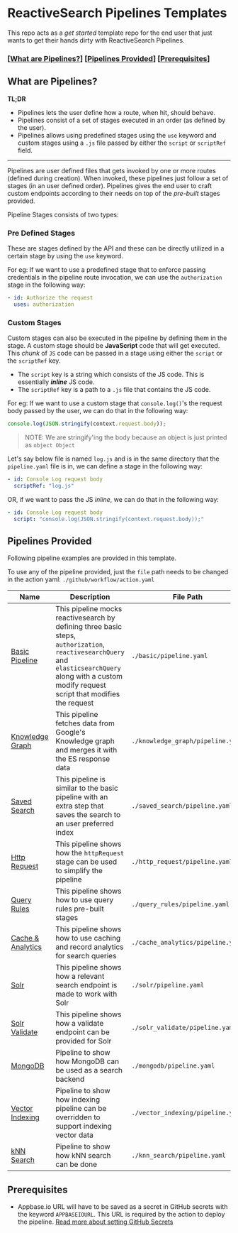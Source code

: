 # ReactiveSearch Pipelines Templates

This repo acts as a _get started_ template repo for the end user that just wants to get their hands dirty with ReactiveSearch Pipelines.

### \[[What are Pipelines?](#what-are-pipelines)] \[[Pipelines Provided](#pipelines-provided)] \[[Prerequisites](#prerequisites)]

## What are Pipelines?

**TL;DR**

- Pipelines lets the user define how a route, when hit, should behave.
- Pipelines consist of a set of stages executed in an order (as defined by the user).
- Pipelines allows using predefined stages using the `use` keyword and custom stages using a `.js` file passed by either the `script` or `scriptRef` field.

---

Pipelines are user defined files that gets invoked by one or more routes (defined during creation). When invoked, these pipelines just follow a set of stages (in an user defined order). Pipelines gives the end user to craft custom endpoints according to their needs on top of the _pre-built_ stages provided.

Pipeline Stages consists of two types:

### Pre Defined Stages

These are stages defined by the API and these can be directly utilized in a certain stage by using the `use` keyword.

For eg: If we want to use a predefined stage that to enforce passing credentials in the pipeline route invocation, we can use the `authorization` stage in the following way:

```yaml
- id: Authorize the request
  uses: authorization
```

### Custom Stages

Custom stages can also be executed in the pipeline by defining them in the stage. A custom stage should be **JavaScript** code that will get executed. This _chunk_ of `JS` code can be passed in a stage using either the `script` or the `scriptRef` key.

- The `script` key is a string which consists of the JS code. This is essentially **_inline_** JS code.
- The `scriptRef` key is a path to a `.js` file that contains the JS code.

For eg: If we want to use a custom stage that `console.log()`'s the request body passed by the user, we can do that in the following way:

```js
console.log(JSON.stringify(context.request.body));
```

> NOTE: We are stringify'ing the body because an object is just printed as `object Object`

Let's say below file is named `log.js` and is in the same directory that the `pipeline.yaml` file is in, we can define a stage in the following way:

```yaml
- id: Console Log request body
  scriptRef: "log.js"
```

OR, if we want to pass the JS _inline_, we can do that in the following way:

```yaml
- id: Console Log request body
  script: "console.log(JSON.stringify(context.request.body));"
```

## Pipelines Provided

Following pipeline examples are provided in this template.

To use any of the pipeline provided, just the `file` path needs to be changed in the action yaml: `./github/workflow/action.yaml`

| Name                                                                                           | Description                                                                                                                                                                                           | File Path                         |
| ---------------------------------------------------------------------------------------------- | ----------------------------------------------------------------------------------------------------------------------------------------------------------------------------------------------------- | --------------------------------- |
| [Basic Pipeline](https://github.com/appbaseio/pipelines-template/tree/master/basic)            | This pipeline mocks reactivesearch by defining three basic steps, `authorization`, `reactivesearchQuery` and `elasticsearchQuery` along with a custom modify request script that modifies the request | `./basic/pipeline.yaml`           |
| [Knowledge Graph](https://github.com/appbaseio/pipelines-template/tree/master/knowledge_graph) | This pipeline fetches data from Google's Knowledge graph and merges it with the ES response data                                                                                                      | `./knowledge_graph/pipeline.yaml` |
| [Saved Search](https://github.com/appbaseio/pipelines-template/tree/master/saved_search)       | This pipeline is similar to the basic pipeline with an extra step that saves the search to an user preferred index                                                                                    | `./saved_search/pipeline.yaml`    |
| [Http Request](https://github.com/appbaseio/pipelines-template/tree/master/http_request) | This pipeline shows how the `httpRequest` stage can be used to simplify the pipeline | `./http_request/pipeline.yaml` |
| [Query Rules](https://github.com/appbaseio/pipelines-template/tree/master/query_rules) | This pipeline shows how to use query rules pre-built stages | `./query_rules/pipeline.yaml` |
| [Cache & Analytics](https://github.com/appbaseio/pipelines-template/tree/master/cache_analytics) | This pipeline shows how to use caching and record analytics for search queries | `./cache_analytics/pipeline.yaml` |
| [Solr](https://github.com/appbaseio/pipelines-template/tree/master/solr) | This pipeline shows how a relevant search endpoint is made to work with Solr | `./solr/pipeline.yaml` |
| [Solr Validate](https://github.com/appbaseio/pipelines-template/tree/master/solr_validate) | This pipeline shows how a validate endpoint can be provided for Solr | `./solr_validate/pipeline.yaml` |
| [MongoDB](https://github.com/appbaseio/pipelines-template/tree/master/mongodb) | Pipeline to show how MongoDB can be used as a search backend | `./mongodb/pipeline.yaml` |
| [Vector Indexing](https://github.com/appbaseio/pipelines-template/tree/master/vector_indexing) | Pipeline to show how indexing pipeline can be overridden to support indexing vector data | `./vector_indexing/pipeline.yaml` |
| [kNN Search](https://github.com/appbaseio/pipelines-template/tree/master/knn_search) | Pipeline to show how kNN search can be done | `./knn_search/pipeline.yaml` |

## Prerequisites

- Appbase.io URL will have to be saved as a secret in GitHub secrets with the keyword `APPBASEIOURL`. This URL is required by the action to deploy the pipeline. [Read more about setting GitHub Secrets](https://docs.github.com/en/actions/security-guides/encrypted-secrets)
